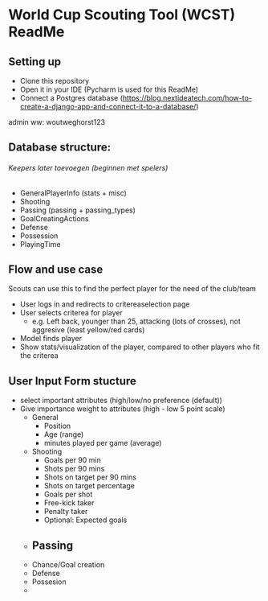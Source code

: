# World Cup Scouting Tool (WCST) ReadMe

## Setting up
- Clone this repository
- Open it in your IDE (Pycharm is used for this ReadMe)
- Connect a Postgres database (https://blog.nextideatech.com/how-to-create-a-django-app-and-connect-it-to-a-database/)


 
admin
ww: woutweghorst123


## Database structure:
###### Keepers later toevoegen (beginnen met spelers)

- GeneralPlayerInfo (stats + misc)
- Shooting
- Passing (passing + passing_types)
- GoalCreatingActions
- Defense
- Possession
- PlayingTime

## Flow and use case
Scouts can use this to find the perfect player for the need of the club/team
- User logs in and redirects to critereaselection page
- User selects criterea for player
  - e.g. Left back, younger than 25, attacking (lots of crosses), not aggresive (least yellow/red cards)
- Model finds player
- Show stats/visualization of the player, compared to other players who fit the criterea


## User Input Form stucture
- select important attributes (high/low/no preference (default))
- Give importance weight to attributes (high - low 5 point scale)
  - General
    - Position 
    - Age (range)
    - minutes played per game (average)
  - Shooting
    - Goals per 90 min
    - Shots per 90 mins
    - Shots on target per 90 mins
    - Shots on target percentage
    - Goals per shot
    - Free-kick taker
    - Penalty taker
    - Optional: Expected goals
  - Passing
    - 
  - Chance/Goal creation
  - Defense
  - Possesion
  - 